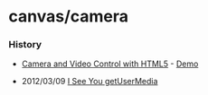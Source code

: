 # canvas/camera

### History
- [Camera and Video Control with HTML5](https://davidwalsh.name/browser-camera) - [Demo](https://davidwalsh.name/demo/camera.php)

- 2012/03/09 [I See You getUserMedia](http://tagsoup.github.io/blog/2012/03/09/i-see-you-getusermedia/)


